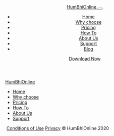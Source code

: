 <link rel="preload" as="style" href="/dashboard/css/style.css" onload="this.onload=null;this.rel='stylesheet'" >
<script type="text/javascript" src="/resources/scripts/node_modules/axios/dist/axios.min.js" defer ></script>
<script type="text/javascript" src="/resources/scripts/node_modules/vue/dist/vue.js" defer></script>
<script type="text/javascript">
    var vue;
    $(function(){
        Vue.component('htc',{
            props:["htc"],
            template :'<div v-html="htc"></div>'
        });
        Vue.component('accordion', {
            template: '#accordion',
            props: ['items'],
            watch: {
                items: function(items) { 
                    console.log("asdfasd",items[0].Link);
                    this.load(null,items[0],items[0].Link);
                }
            },
            methods: {
                load: function(ev,ref,link){
                    let self = this;
                    ev && ev.preventDefault();
                    if(ref.isopen){
                        api().url(link).get().then(function(r){
                            $("#"+ref.Id).html(r)
                        });
                    }else{
                        $("#"+ref.Id).html("")
                    }
                },
                openItem: function(item){
                    let self = this;
                    item.isopen = !item.isopen;
                    self.load(null,item,item.Link);
                },
            }
        });
        vue = new Vue({
            el : "#root",
            data : {
                left:"",
                right:"",
                items: []
            },
            created: function(){
                let self = this;
                api().url("/posts").get().then(function(r){
                    r.Posts.forEach((v,i)=> i === 0 ? v.isopen = true : v.isopen = false)
                   self.items = r.Posts;
                }).then(function(){
                    self.load(null,"left","toc");
                    self.load(null,"right","whyonline");
                });
            },
            methods: {
                load: function(ev,ref,link){
                    let self = this;
                    ev && ev.preventDefault();
                    api().url("/blog/markdownFragment/"+link).get().then(function(r){
                        self[ref] = r;
                    });
                }
            }
        });
    });
</script>

<header>
    <template id="accordion">
        <ul class="list-unstyled">
            <li v-for="item in items" @click="openItem(item)">
                <i :class="{'fa fa-angle-up' : item.isopen,'fa fa-angle-down':!item.isopen}"></i>
                    {{item.Title}}
                <div v-show="item.isopen" :id="item.Id" class="blog-description">
                    {{item.Author}}
                </div>  
            </li>
        </ul>
    </template>
    <div class="container">
        <div class="row">
            <nav class="navbar navbar-expand-lg navbar-light w-100">
                <div class="container p-0">
                    <a class="navbar-brand" href="#">
                        <img src="/dashboard/images/MandiLogo.svg" class="logo-img" alt=""><span>HumBhi</span>Online
                    </a>
                    <button class="navbar-toggler" type="button" data-toggle="collapse" data-target="#menu"
                        aria-controls="menu" aria-expanded="false" aria-label="Toggle navigation">
                        <span class="navbar-toggler-icon"></span>
                    </button>
                    <div class="collapse navbar-collapse" id="menu">
                        <div class="d-lg-flex justify-content-lg-end w-100">
                            <ul class="navbar-nav mr-0 mb-2 mb-lg-0">
                                <li class="nav-item">
                                    <a class="nav-link active" aria-current="page" onclick="hideMenu()"
                                        href="/dashboard#">Home</a>
                                </li>
                                <li class="nav-item">
                                    <a class="nav-link" onclick="hideMenu()" href="/dashboard#why">Why choose</a>
                                </li>
                                <!-- <li class="nav-item">
                                    <a class="nav-link" href="#" tabindex="-1" aria-disabled="true">Testiminial</a>
                                </li> -->
                                <li class="nav-item">
                                    <a class="nav-link" onclick="hideMenu()" href="/dashboard#pricing" tabindex="-1"
                                        aria-disabled="true">Pricing</a>
                                </li>
                                <li class="nav-item">
                                    <a class="nav-link" onclick="hideMenu()" href="/screenshots"
                                        tabindex="-1" aria-disabled="true">How To</a>
                                </li>
                                <li class="nav-item">
                                    <a class="nav-link" onclick="hideMenu()" href="/dashboard#about-us"
                                        tabindex="-1" aria-disabled="true">About Us</a>
                                </li>
                                <li class="nav-item">
                                    <a class="nav-link" onclick="hideMenu()" href="/support" tabindex="-1"
                                        aria-disabled="true">Support</a>
                                </li>
                                <li class="nav-item">
                                    <a class="nav-link" onclick="hideMenu()" href="/blog" tabindex="-1"
                                        aria-disabled="true">Blog</a>
                                </li>
                            </ul>
                            <a v-if="!isAndroidApp"
                                href="https://play.google.com/store/apps/details?id=in.humbhionline"
                                class="btn btn-primary rounded-pill d-none d-sm-block ml-2" type="submit">Download
                                Now</a>
                        </div>
                    </div>
                </div>
            </nav>
        </div>
    </div>
</header>
<div id="root">
    <div class="container"> 
        <div class="row">
            <div class="col">
                <accordion :items="items"></accordion>
            </div>
            <!-- <htc v-bind:htc="left" class="col-3 blog-links d-none d-xl-block" id="left" ref="left"></htc>
            <div class="col-sm blog-description">
                <htc v-bind:htc="right" id="right" ref="left"></htc>
            </div> -->
        </div>
    </div>
</div>
<footer class="text-center">
    <a class="navbar-brand" href="#">
        <img src="/dashboard/images/MandiLogoWhite.svg" class="logo-img" alt=""><span>HumBhi</span>Online
    </a>
    <ul class="list-unstyled mb-0 p-0 footer-link">
        <li class="nav-item">
            <a class="nav-link active" aria-current="page" href="/">Home</a>
        </li>
        <li class="nav-item">
            <a class="nav-link" href="#why">Why choose</a>
        </li>
        <!-- <li class="nav-item">
            <a class="nav-link" href="#" tabindex="-1" aria-disabled="true">Testiminial</a>
        </li> -->
        <li class="nav-item">
            <a class="nav-link" href="#pricing" tabindex="-1" aria-disabled="true">Pricing</a>
        </li>
        <li class="nav-item">
            <a class="nav-link" target="_blank" href="/screenshots" tabindex="-1" aria-disabled="true">How To</a>
        </li>
        <li class="nav-item">
            <a class="nav-link" onclick="hideMenu()" href="#about-us" tabindex="-1"
                aria-disabled="true">About Us</a>
        </li>
        <li class="nav-item">
            <a class="nav-link" href="/support" tabindex="-1" aria-disabled="true">Support</a>
        </li>
    </ul>
    <p class="mb-0">&nbsp;<a href="/dashboard/terms_and_conditions">Conditions of Use</a> <a href="privacy">Privacy</a> &copy; HumBhiOnline 2020</p>
</footer>
